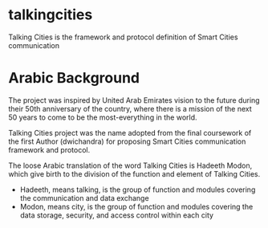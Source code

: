 # talkingcities
Talking Cities is the framework and protocol definition of Smart Cities communication

# Arabic Background
The project was inspired by United Arab Emirates vision to the future during their 50th anniversary of the country, where there is a mission of the next 50 years to come to be the most-everything in the world.

Talking Cities project was the name adopted from the final coursework of the first Author (dwichandra) for proposing Smart Cities communication framework and protocol.

The loose Arabic translation of the word Talking Cities is Hadeeth Modon, which give birth to the division of the function and element of Talking Cities.

- Hadeeth, means talking, is the group of function and modules covering the communication and data exchange
- Modon, means city, is the group of function and modules covering the data storage, security, and access control within each city
